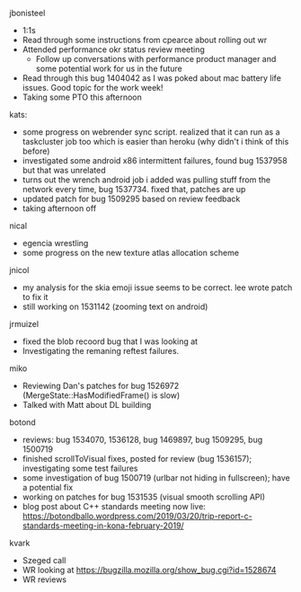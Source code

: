 jbonisteel
  * 1:1s
  * Read through some instructions from cpearce about rolling out wr
  * Attended performance okr status review meeting
    * Follow up conversations with performance product manager and some potential work for us in the future
  * Read through this bug 1404042 as I was poked about mac battery life issues. Good topic for the work week!
  * Taking some PTO this afternoon

kats:
  * some progress on webrender sync script. realized that it can run as a taskcluster job too which is easier than heroku (why didn't i think of this before)
  * investigated some android x86 intermittent failures, found bug 1537958 but that was unrelated
  * turns out the wrench android job i added was pulling stuff from the network every time, bug 1537734. fixed that, patches are up
  * updated patch for bug 1509295 based on review feedback
  * taking afternoon off

nical
  * egencia wrestling
  * some progress on the new texture atlas allocation scheme

jnicol
  * my analysis for the skia emoji issue seems to be correct. lee wrote patch to fix it
  * still working on 1531142 (zooming text on android)

jrmuizel
  * fixed the blob recoord bug that I was looking at
  * Investigating the remaning reftest failures.

miko
  * Reviewing Dan's patches for bug 1526972 (MergeState::HasModifiedFrame() is slow)
  * Talked with Matt about DL building

botond
  * reviews: bug 1534070, 1536128, bug 1469897, bug 1509295, bug 1500719 
  * finished scrollToVisual fixes, posted for review (bug 1536157); investigating some test failures 
  * some investigation of bug 1500719 (urlbar not hiding in fullscreen); have a potential fix 
  * working on patches for bug 1531535 (visual smooth scrolling API) 
  * blog post about C++ standards meeting now live: https://botondballo.wordpress.com/2019/03/20/trip-report-c-standards-meeting-in-kona-february-2019/

kvark
  * Szeged call
  * WR looking at https://bugzilla.mozilla.org/show_bug.cgi?id=1528674
  * WR reviews
